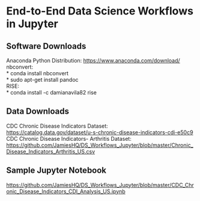 # End-to-End Data Science Workflows in Jupyter

## Software Downloads
Anaconda Python Distribution: https://www.anaconda.com/download/  
nbconvert:  
    * conda install nbconvert  
    * sudo apt-get install pandoc  
RISE:  
    * conda install -c damianavila82 rise  
    
## Data Downloads
CDC Chronic Disease Indicators Dataset: https://catalog.data.gov/dataset/u-s-chronic-disease-indicators-cdi-e50c9  
CDC Chronic Disease Indicators- Arthritis Dataset: https://github.com/JamiesHQ/DS_Workflows_Jupyter/blob/master/Chronic_Disease_Indicators_Arthritis_US.csv

## Sample Jupyter Notebook  
https://github.com/JamiesHQ/DS_Workflows_Jupyter/blob/master/CDC_Chronic_Disease_Indicators_CDI_Analysis_US.ipynb
